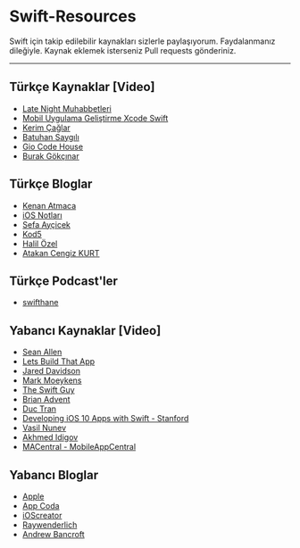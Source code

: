 # Swift-Resources

Swift için takip edilebilir kaynakları sizlerle paylaşıyorum. Faydalanmanız dileğiyle. Kaynak eklemek isterseniz Pull requests gönderiniz.

----------

Türkçe Kaynaklar [Video]
-------------
 - [Late Night Muhabbetleri](https://www.youtube.com/channel/UCjVMKSrhru8KSirbfzzFHpw)
 - [Mobil Uygulama Geliştirme Xcode Swift](https://www.youtube.com/channel/UCdzM1zLR0g1aU6tqZ8xuGzA)
 - [Kerim Çağlar](https://www.youtube.com/channel/UCKwEqVrO0t4WYOmN5kvmczA)
 - [Batuhan Saygılı](https://www.youtube.com/channel/UCHT7EaPiP0AItdTF7E9eTCw)
 - [Gio Code House](https://www.youtube.com/channel/UCF4b2yQei_5CcRwMeYG-hig)
 - [Burak Gökçınar](https://www.youtube.com/channel/UCz0MSOy_CIt32ISVz4KPnFA)

Türkçe Bloglar 
-------------
- [Kenan Atmaca](http://kenanatmaca.com/)
- [iOS Notları](https://iosnotlari.com/)
- [Sefa Ayçicek](http://sefaaycicek.com/)
- [Kod5](http://kod5.org/category/programlama/swift/)
- [Halil Özel](https://medium.com/@halilozel1903)
- [Atakan Cengiz KURT](https://www.atakancengizkurt.com)

Türkçe Podcast'ler
-------------
 - [swifthane](https://open.spotify.com/show/6ybOg9JrqbLBUDokL0R5eY)
 
Yabancı Kaynaklar [Video]
-------------
 - [Sean Allen](https://www.youtube.com/channel/UCbTw29mcP12YlTt1EpUaVJw)
 - [Lets Build That App](https://www.youtube.com/channel/UCuP2vJ6kRutQBfRmdcI92mA)
 - [Jared Davidson](https://www.youtube.com/channel/UCDIBBmkZIB2hjBsk1hUImdA) 
 - [Mark Moeykens](https://www.youtube.com/channel/UChH6WbyYeX0INJjrK2-6WSg)
 - [The Swift Guy](https://www.youtube.com/channel/UC-d1NWv5IWtIkfH47ux4dWA)
 - [Brian Advent](https://www.youtube.com/channel/UCysEngjfeIYapEER9K8aikw)
 - [Duc Tran](https://www.youtube.com/channel/UCvPFGq6luCqAVGiFpzTvkIA)
 - [Developing iOS 10 Apps with Swift - Stanford](https://itunes.apple.com/us/course/developing-ios-10-apps-with-swift/id1198467120)
 - [Vasil Nunev](https://www.youtube.com/channel/UCAeJCNyDzN1NxKD2IdCC7Pw/videos)
 - [Akhmed Idigov](https://www.youtube.com/channel/UC8hkrhsfC5Df1YwCAqpDwIw/videos)
 - [MACentral - MobileAppCentral](https://www.youtube.com/channel/UCFW2k9hG2x_osZRvPk6pasQ/videos)

Yabancı Bloglar 
-------------
 - [Apple](https://developer.apple.com/library/content/documentation/Swift/Conceptual/Swift_Programming_Language/TheBasics.html)
 - [App Coda](http://www.appcoda.com/tutorials/ios/)
 - [iOScreator](https://www.ioscreator.com/)
 - [Raywenderlich](https://www.raywenderlich.com/category/swift)
 - [Andrew Bancroft](https://www.andrewcbancroft.com/category/software-development/ios-mac/swift/)
 
